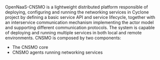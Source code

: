 ---
---
OpenNaaS-CNSMO is a lightweight distributed platform responsible of deploying, configuring and running the networking services in Cyclone project by defining a basic service API and service lifecycle, together with an interservice communication mechanism implementing the actor model and supporting different communication protocols. The system is capable of deploying and running multiple services in both local and remote environments. CNSMO is composed by two components:

* The CNSMO core
* CNSMO agents running networking services
